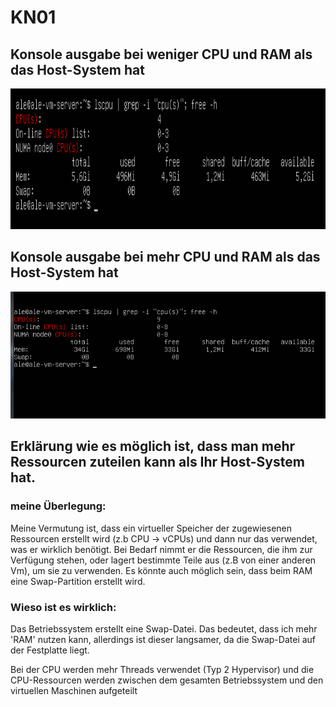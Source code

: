 # KN01

## Konsole ausgabe bei weniger CPU und RAM als das Host-System hat

<img src="Bilder/vm_austesten/zeigt_resurcen_an_vom_System.png" width="600" height="225">

## Konsole ausgabe bei mehr CPU und RAM als das Host-System hat

<img src="Bilder/vm_austesten/zeigt_Ressurcen_an_jedoch_mit_Sachen_wo_er_nicht_besitzt.png">

## Erklärung wie es möglich ist, dass man mehr Ressourcen zuteilen kann als Ihr Host-System hat.

### meine Überlegung:

Meine Vermutung ist, dass ein virtueller Speicher der zugewiesenen Ressourcen erstellt wird (z.b CPU -> vCPUs) und dann
nur das verwendet, was er wirklich benötigt. Bei Bedarf nimmt er die Ressourcen, die ihm zur Verfügung
stehen, oder lagert bestimmte Teile aus (z.B von einer anderen Vm), um sie zu verwenden.
Es könnte auch möglich sein, dass beim RAM eine Swap-Partition erstellt wird. 

### Wieso ist es wirklich:

Das Betriebssystem erstellt eine Swap-Datei. Das bedeutet, dass ich mehr 'RAM' nutzen kann, allerdings ist dieser langsamer,
da die Swap-Datei auf der Festplatte liegt.

Bei der CPU werden mehr Threads verwendet (Typ 2 Hypervisor) und die CPU-Ressourcen werden zwischen dem gesamten 
Betriebssystem und den virtuellen Maschinen aufgeteilt
